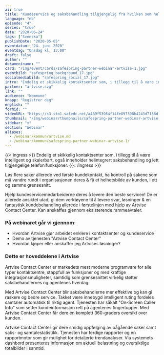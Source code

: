 ```yaml
---
ai: true
title: "Kundeservice og saksbehandling tilgjengelig fra hvilken som helst enhet"
language: "nb"
episode: "4"
series: "true"
date: "2020-06-24"
tags: ["Svenska"]
publishDate: "2020-05-05"
eventdatum: "24. juni 2020"
eventdag: "Onsdag kl. 13:00"
draft: false
author: ""
dokumentnamn: ""
card: "/img/event/cards/safespring-partner-webinar-artvise-1.jpg"
eventbild: "safespring_background_17.jpg"
socialmediabild: "safespring_social_17.jpg"
intro: "Endelig et skikkelig kontaktsenter som, i tillegg til å være intelligent og skalerbart, også inneholder fullt integrert sakshåndtering og lett tilgjengelige telefonifunksjoner."
partner: "artvise.svg"
link: ""
audience: "kommune"
knapp: "Registrer deg"
english: ""
formid: ""
videoURL: "https://s3.sto1.safedc.net/a489f53964f14fe897308b4243d7138d:processedvideos/safespring-partner-webinar-artvise-1/master.m3u8"
thumbnail: "/img/webinar/thumbnails/safespring-partner-webinar-artvise-1.jpg"
sidebar: "x"
section: "Webinar"
aliases:
  - /webinar/kommun/artvise.md
  - /webinar/kommun/safespring-partner-webinar-artvise-1/
---
```

{{< ingress >}}
Endelig et skikkelig kontaktsenter som, i tillegg til å være intelligent og skalerbart, også inneholder helintegrert saksbehandling og lett tilgjengelige telefonifunksjoner.
{{< /ingress >}}

Løs flere saker allerede ved første kundekontakt, ha kontroll på sakene som må vandre rundt i organisasjonen deres & få et helhetsbilde av kunden, i ett og samme grensesnitt.

Hjelp kundeservicemedarbeiderne deres å levere den beste servicen! De er allerede ansiktet utad, gi dem verktøyene til å levere svar, løsninger & en fantastisk kundebehandling allerede i førstelinjen med hjelp av Artvise Contact Center. Kan anskaffes gjennom eksisterende rammeavtaler.

### På webinaret går vi gjennom:

- Hvordan Artvise gjør arbeidet enklere i kontaktsenter og kundeservice
- Demo av tjenesten "Artvise Contact Center"
- Hvordan kjøper eller anskaffer jeg Artvises løsninger?

### Dette er hoveddelene i Artvise

Artvise Contact Center er markedets mest moderne programvare for alle typer kontaktsentre, stappfull av funksjoner og med kraftige integrasjonsmuligheter, samtidig som grensesnittet virkelig støtter saksbehandlernes og agentenes hverdag.

Med Artvise Contact Center blir saksbehandlerne mer effektive og kan gi raskere og bedre service. Takket være innebygd intelligent ruting fordeles samtaler automatisk til riktig agent. Tjenesten har såkalt "On-Screen Caller Info" som setter kundeinformasjon rett på agentenes fingertupper. Med Artvise Contact Center får dere en komplett 360-graders oversikt over kunden.

Artvise Contact Center gir dere smidig oppfølging av pågående saker samt saks- og samtalestatistikk. Tjenesten har ferdige rapporter og en rapportmotor som gir mulighet for detaljerte trendanalyser. Via systemets dashbord presenteres informasjon om aktuell belastning og oversiktlige totalbilder i sanntid.